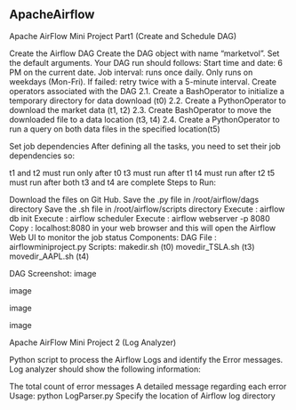 ApacheAirflow
------------------------------------------------------------------------------------------------------------------------------------------------------------
Apache AirFlow Mini Project Part1 (Create and Schedule DAG)

Create the Airflow DAG Create the DAG object with name “marketvol”. Set the default arguments. Your DAG run should follows:
Start time and date: 6 PM on the current date.
Job interval: runs once daily.
Only runs on weekdays (Mon-Fri).
If failed: retry twice with a 5-minute interval.
Create operators associated with the DAG 2.1. Create a BashOperator to initialize a temporary directory for data download (t0) 2.2. Create a PythonOperator to download the market data (t1, t2) 2.3. Create BashOperator to move the downloaded file to a data location (t3, t4) 2.4. Create a PythonOperator to run a query on both data files in the specified location(t5)

Set job dependencies After defining all the tasks, you need to set their job dependencies so:

t1 and t2 must run only after t0
t3 must run after t1
t4 must run after t2
t5 must run after both t3 and t4 are complete
Steps to Run:

Download the files on Git Hub.
Save the .py file in /root/airflow/dags directory
Save the .sh file in /root/airflow/scripts directory
Execute : airflow db init
Execute : airflow scheduler
Execute : airflow webserver -p 8080 Copy : localhost:8080 in your web browser and this will open the Airflow Web UI to monitor the job status
Components:
DAG File : airflowminiproject.py
Scripts:
makedir.sh (t0)
movedir_TSLA.sh (t3)
movedir_AAPL.sh (t4)

DAG Screenshot:
image

image

image

image

Apache AirFlow Mini Project 2 (Log Analyzer)

Python script to process the Airflow Logs and identify the Error messages. Log analyzer should show the following information:

The total count of error messages
A detailed message regarding each error
Usage: python LogParser.py Specify the location of Airflow log directory

